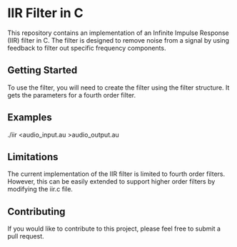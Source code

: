 # IIR Filter in C
This repository contains an implementation of an Infinite Impulse Response (IIR) filter in C. The filter is designed to remove noise from a signal by using feedback to filter out specific frequency components.

## Getting Started
To use the filter, you will need to create the filter using the filter structure. It gets the parameters for a fourth order filter.

## Examples
./iir <audio_input.au >audio_output.au

## Limitations
The current implementation of the IIR filter is limited to fourth order filters. However, this can be easily extended to support higher order filters by modifying the iir.c file.

## Contributing
If you would like to contribute to this project, please feel free to submit a pull request.


